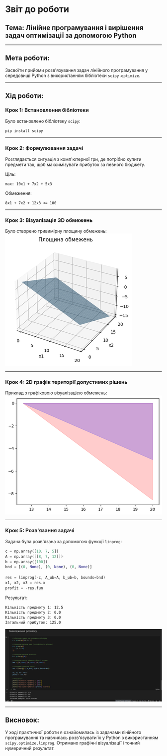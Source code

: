 # Звіт до роботи

## Тема: Лінійне програмування і вирішення задач оптимізації за допомогою Python

---

## Мета роботи:
Засвоїти прийоми розв'язування задач лінійного програмування у середовищі Python з використанням бібліотеки `scipy.optimize`.

---

## Хід роботи:

### Крок 1: Встановлення бібліотеки

Було встановлено бібліотеку `scipy`:
```bash
pip install scipy
```

---

### Крок 2: Формулювання задачі

Розглядається ситуація з комп'ютерної гри, де потрібно купити предмети так, щоб максимізувати прибуток за певного бюджету.

Ціль:
```
max: 10x1 + 7x2 + 5x3
```
Обмеження:
```
8x1 + 7x2 + 12x3 <= 100
```

---

### Крок 3: Візуалізація 3D обмежень

Було створено тривимірну площину обмежень:
![plt.figure](https://github.com/vzelinka/linear_programming_vika/blob/main/image/plt.figure.png?raw=true)

---

### Крок 4: 2D графік території допустимих рішень

Приклад з графіковою візуалізацією обмежень:
![np.linspace](https://github.com/vzelinka/linear_programming_vika/blob/main/image/np.linspace.png?raw=true)

---

### Крок 5: Розв'язання задачі

Задача була розв'язана за допомогою функції `linprog`:
```python
c = np.array([10, 7, 5])
A = np.array([[8, 7, 12]])
b = np.array([100])
bnd = [(0, None), (0, None), (0, None)]

res = linprog(-c, A_ub=A, b_ub=b, bounds=bnd)
x1, x2, x3 = res.x
profit = -res.fun
```

Результат:
```
Кількість предмету 1: 12.5
Кількість предмету 2: 0.0
Кількість предмету 3: 0.0
Загальний прибуток: 125.0
```

![np.array](https://github.com/vzelinka/linear_programming_vika/blob/main/image/np.array.png?raw=true)

---

## Висновок:

У ході практичної роботи я ознайомилась із задачами лінійного програмування та навчилась розв'язувати їх у Python з використанням `scipy.optimize.linprog`. Отримано графічні візуалізації і точний нумеричний результат.
